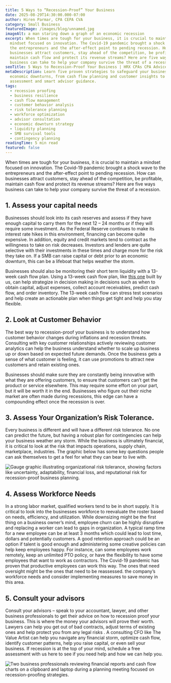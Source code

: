 ```yaml
---
title: 5 Ways to “Recession-Proof” Your Business
date: 2025-08-29T14:30:00.000-07:00
author: Hiren Parmar, CPA CEPA CVA
category: Small Business
featuredImage: /images/blog/unnamed.jpg
imageAlt: a man staring down a graph of an economic recession
excerpt: When times are tough for your business, it is crucial to maintain a
  mindset focused on innovation. The Covid-19 pandemic brought a shock wave to
  the entrepreneurs and the after-effect point to pending recession. How can
  businesses attract customers, stay ahead of the competition, be profitable,
  maintain cash flow and protect its revenue streams? Here are five ways
  business can take to help your company survive the threat of a recession.
seoTitle: 5 Ways to Recession-Proof Your Business | HRX CPAs CPA Advice
metaDescription: Learn five proven strategies to safeguard your business during
  economic downturns, from cash flow planning and customer insights to risk
  assessment and smart advisor guidance.
tags:
  - recession proofing
  - business resilience
  - cash flow management
  - customer behavior analysis
  - risk tolerance planning
  - workforce optimization
  - advisor consultation
  - economic downturn strategy
  - liquidity planning
  - SMB survival tools
  - contingency planning
readingTime: 5 min read
featured: false
---
```

When times are tough for your business, it is crucial to maintain a mindset focused on innovation. The Covid-19 pandemic brought a shock wave to the entrepreneurs and the after-effect point to pending recession. How can businesses attract customers, stay ahead of the competition, be profitable, maintain cash flow and protect its revenue streams? Here are five ways business can take to help your company survive the threat of a recession.

## **1. Assess your capital needs**

Businesses should look into its cash reserves and assess if they have enough capital to carry them for the next 12 – 24 months or if they will require some investment. As the Federal Reserve continues to make its interest rate hikes in this environment, financing can become quite expensive. In addition, equity and credit markets tend to contract as the willingness to take on risk decreases. Investors and lenders are quite selective with their investments in these times and charge more for the risk they take on. If a SMB can raise capital or debt prior to an economic downturn, this can be a lifeboat that helps weather the storm.

Businesses should also be monitoring their short term liquidity with a 13-week cash flow plan. Using a 13-week cash flow plan, like [this one](http://docs.google.com/thevalueartist.com/13-week-cashflow) built by us, can help strategize in decision making in decisions such as when to obtain capital, adjust expenses, collect account receivables, predict cash flow, and order inventory. The 13-week cash flow can stress test scenarios and help create an actionable plan when things get tight and help you stay flexible.

## **2. Look at Customer Behavior**

The best way to recession-proof your business is to understand how customer behavior changes during inflations and recession threats. Consulting with key customer relationships actively reviewing customer analytics can help the business understand whether to scale up business up or down based on expected future demands. Once the business gets a sense of what customer is feeling, it can use promotions to attract new customers and retain existing ones.

Businesses should make sure they are constantly being innovative with what they are offering customers, to ensure that customers can’t get the product or service elsewhere. This may require some effort on your part, but it will be worth it in the end. Businesses who figure out their niche market are often made during recessions, this edge can have a compounding effect once the recession is over.

## **3. Assess Your Organization’s Risk Tolerance.**

Every business is different and will have a different risk tolerance. No one can predict the future, but having a robust plan for contingencies can help your business weather any storm. While the business is ultimately financial, it is critical to look at the risk that impacts operations, supply chain, marketplace, industries. The graphic below has some key questions people can ask themselves to get a feel for what they can bear to live with.

![Gauge graphic illustrating organizational risk tolerance, showing factors like uncertainty, adaptability, financial loss, and reputational risk for recession-proof business planning.](/images/blog/unnamed-1-.jpg "Risk Tolerance Assessment for Business Resilience")

## **4. Assess Workforce Needs**

In a strong labor market, qualified workers tend to be in short supply. It is critical to look into the businesses workforce to reevaluate the roster based on needs, efficiency, and utilization. While downsizing might be the first thing on a business owner’s mind, employee churn can be highly disruptive and replacing a worker can lead to gaps in organization. A typical ramp time for a new employee can be at least 3 months which could lead to lost time, dollars and potentially customers. A good retention approach could be an option if talent is good enough and administering some creative policies can help keep employees happy. For instance, can some employees work remotely, keep an unlimited PTO policy, or have the flexibility to have some employees that want to work as contractors. The Covid-19 pandemic has proven that productive employees can work this way. The ones that need oversight might be the ones that need to be reassessed. the company’s workforce needs and consider implementing measures to save money in this area.

## **5. Consult your advisors**

Consult your advisors – speak to your accountant, lawyer, and other business professionals to get their advice on how to recession proof your business. This is where the money your advisors will prove their worth. Lawyers can help you get out of bad contracts, adjust terms of existing ones and help protect you from any legal risks . A consulting CFO like The Value Artist can help you navigate any financial storm, optimize cash flow, identify customer patterns, help you raise capital, or even sell your business. If recession is at the top of your mind, schedule a free assessment with us here to see if you need help and how we can help you.

![Two business professionals reviewing financial reports and cash flow charts on a clipboard and laptop during a planning meeting focused on recession-proofing strategies.](/images/blog/unnamed-2-.jpg "Financial Strategy and Cash Flow Management Discussion")
